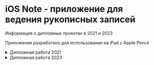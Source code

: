 # iOS Note - приложение для ведения рукописных записей
Информация о дипломных проектах в 2021 и 2023

Приложения разработано для использования на iPad с Apple Pencil

<details><summary>Дипломная работа 2021</summary>
Задание: разработать приложение для ведения рукописных записей с возможностью редактирования PDF.

  
Язык: Swift

Версия iOS: 14

Потрачено времени на разработку: 2 месяца (1 месяц на изучение Swift, 1 месяц на создание приложения)

Было реализовано:
- Просмотр файлов
- Операции с файлами
- Создание документов
- Импорт/Экспорт файлов
- Редактор документов

### Скриншоты:

<img src="https://github.com/yri066/iOSNoteDemoProject/blob/main/image26.jpeg?raw=true" height="300" />
<img src="https://github.com/yri066/iOSNoteDemoProject/blob/main/image51.jpeg?raw=true" height="300" />
<img src="https://github.com/yri066/iOSNoteDemoProject/blob/main/image35.jpeg?raw=true" height="300" />
<img src="https://github.com/yri066/iOSNoteDemoProject/blob/main/image42.jpeg?raw=true" height="300" />
<img src="https://github.com/yri066/iOSNoteDemoProject/blob/main/image45.jpeg?raw=true" height="300" />
<img src="https://github.com/yri066/iOSNoteDemoProject/blob/main/image46.jpeg?raw=true" height="300" />
<img src="https://github.com/yri066/iOSNoteDemoProject/blob/main/image47.jpeg?raw=true" height="300" />
</details>

<details><summary>Дипломная работа 2023</summary>
Задание: создать и обучить нейронную сеть для распознавания рукописного текста.


Результат: была создана и обучена модель нейронной сети с использованием TensorFlow, после чего интегрирована в приложение.
  
Язык: Swift + Python

Потрачено времени на разработку: 4.5 месяца (1 месяц на изучение работы с ИИ; 1.5 месяц на подготовку обучающих данных и обучение модели; 2 месяц на переработку процесса рисования, сегментацию текста и внедрение ИИ)

Было реализовано:
- Сегментация рукописного текста
- Распознавание рукописного текста

Было изменено:
- Редактор документов (переработан процесс рисования)
- Используется собственный формат документов

### Видео демонстрации работы:

[![Watch the video](https://img.youtube.com/vi/taZ4KlJQXV4/mqdefault.jpg)](https://youtu.be/taZ4KlJQXV4)
</details>
